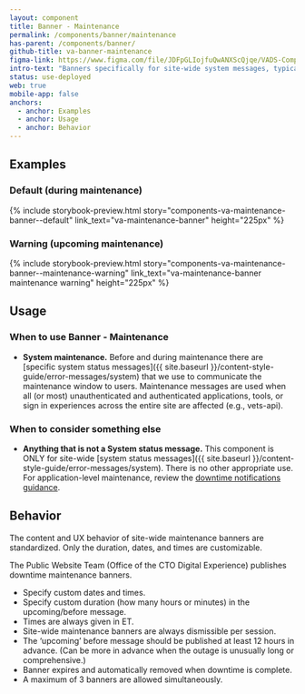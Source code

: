 ```yaml
---
layout: component
title: Banner - Maintenance
permalink: /components/banner/maintenance
has-parent: /components/banner/
github-title: va-banner-maintenance
figma-link: https://www.figma.com/file/JDFpGLIojfuQwANXScQjqe/VADS-Component-Example-Library?type=design&node-id=1173%3A4614&mode=design&t=vNilCSI60pQBiKkM-1
intro-text: "Banners specifically for site-wide system messages, typically system maintenance, which are fixed to the top of the viewport."
status: use-deployed
web: true
mobile-app: false
anchors:
  - anchor: Examples
  - anchor: Usage
  - anchor: Behavior
---
```


## Examples

### Default (during maintenance)

{% include storybook-preview.html story="components-va-maintenance-banner--default" link_text="va-maintenance-banner" height="225px" %}

### Warning (upcoming maintenance)

{% include storybook-preview.html story="components-va-maintenance-banner--maintenance-warning" link_text="va-maintenance-banner maintenance warning" height="225px" %}

## Usage

### When to use Banner - Maintenance

* **System maintenance.** Before and during maintenance there are [specific system status messages]({{ site.baseurl }}/content-style-guide/error-messages/system) that we use to communicate the maintenance window to users. Maintenance messages are used when all (or most) unauthenticated and authenticated applications, tools, or sign in experiences across the entire site are affected (e.g., vets-api).

### When to consider something else

* **Anything that is not a System status message.** This component is ONLY for site-wide [system status messages]({{ site.baseurl }}/content-style-guide/error-messages/system). There is no other appropriate use. For application-level maintenance, review the [downtime notifications guidance](https://depo-platform-documentation.scrollhelp.site/developer-docs/downtime-notifications).

## Behavior

The content and UX behavior of site-wide maintenance banners are standardized. Only the duration, dates, and times are customizable.

The Public Website Team (Office of the CTO Digital Experience) publishes downtime maintenance banners.

* Specify custom dates and times.
* Specify custom duration (how many hours or minutes) in the upcoming/before message.
* Times are always given in ET.
* Site-wide maintenance banners are always dismissible per session.
* The ‘upcoming’ before message should be published at least 12 hours in advance. (Can be more in advance when the outage is unusually long or comprehensive.)
* Banner expires and automatically removed when downtime is complete.
* A maximum of 3 banners are allowed simultaneously.